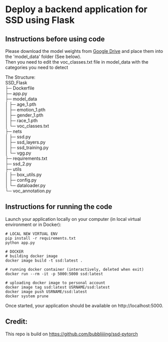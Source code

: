 # Deploy a backend application for SSD using Flask

## Instructions before using code

Please download the model weights from [Google Drive](https://drive.google.com/drive/folders/1U2nyjNXI8JqtxtaFizSVIsiI5WHE0c6M?usp=sharing) and place them into the 'model_data' folder (See below).<br>
Then you need to edit the voc_classes.txt file in model_data with the categories you need to detect

The Structure:<br>
SSD_Flask<br>
├─ Dockerfile<br>
├─ app.py<br>
├─ model_data<br>
│    ├─ age_1.pth<br>
│    ├─ emotion_1.pth<br>
│    ├─ gender_1.pth<br>
│    ├─ race_1.pth<br>
│    └─ voc_classes.txt<br>
├─ nets<br>
│    ├─ ssd.py<br>
│    ├─ ssd_layers.py<br>
│    ├─ ssd_training.py<br>
│    └─ vgg.py<br>
├─ requirements.txt<br>
├─ ssd_2.py<br>
├─ utils<br>
│    ├─ box_utils.py<br>
│    ├─ config.py<br>
│    └─ dataloader.py<br>
└─ voc_annotation.py<br>

## Instructions for running the code

Launch your application locally on your computer (in local virtual environment or in Docker): 
```console
# LOCAL NEW VIRTUAL ENV
pip install -r requirements.txt
python app.py
```

```console
# DOCKER
# building docker image
docker image build -t ssd:latest .

# running docker container (interactively, deleted when exit)
docker run --rm -it -p 5000:5000 ssd:latest

# uploading docker image to personal account
docker image tag ssd:latest USRNAME/ssd:latest
docker image push USRNAME/ssd:latest
docker system prune
```

Once started, your application should be available on http://localhost:5000.


## Credit:
This repo is build on https://github.com/bubbliiiing/ssd-pytorch
